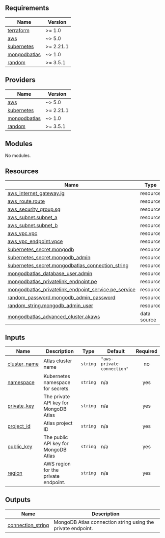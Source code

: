 <!-- BEGIN_TF_DOCS -->
## Requirements

| Name | Version |
|------|---------|
| <a name="requirement_terraform"></a> [terraform](#requirement\_terraform) | >= 1.0 |
| <a name="requirement_aws"></a> [aws](#requirement\_aws) | ~> 5.0 |
| <a name="requirement_kubernetes"></a> [kubernetes](#requirement\_kubernetes) | >= 2.21.1 |
| <a name="requirement_mongodbatlas"></a> [mongodbatlas](#requirement\_mongodbatlas) | ~> 1.0 |
| <a name="requirement_random"></a> [random](#requirement\_random) | >= 3.5.1 |

## Providers

| Name | Version |
|------|---------|
| <a name="provider_aws"></a> [aws](#provider\_aws) | ~> 5.0 |
| <a name="provider_kubernetes"></a> [kubernetes](#provider\_kubernetes) | >= 2.21.1 |
| <a name="provider_mongodbatlas"></a> [mongodbatlas](#provider\_mongodbatlas) | ~> 1.0 |
| <a name="provider_random"></a> [random](#provider\_random) | >= 3.5.1 |

## Modules

No modules.

## Resources

| Name | Type |
|------|------|
| [aws_internet_gateway.ig](https://registry.terraform.io/providers/hashicorp/aws/latest/docs/resources/internet_gateway) | resource |
| [aws_route.route](https://registry.terraform.io/providers/hashicorp/aws/latest/docs/resources/route) | resource |
| [aws_security_group.sg](https://registry.terraform.io/providers/hashicorp/aws/latest/docs/resources/security_group) | resource |
| [aws_subnet.subnet_a](https://registry.terraform.io/providers/hashicorp/aws/latest/docs/resources/subnet) | resource |
| [aws_subnet.subnet_b](https://registry.terraform.io/providers/hashicorp/aws/latest/docs/resources/subnet) | resource |
| [aws_vpc.vpc](https://registry.terraform.io/providers/hashicorp/aws/latest/docs/resources/vpc) | resource |
| [aws_vpc_endpoint.vpce](https://registry.terraform.io/providers/hashicorp/aws/latest/docs/resources/vpc_endpoint) | resource |
| [kubernetes_secret.mongodb](https://registry.terraform.io/providers/hashicorp/kubernetes/latest/docs/resources/secret) | resource |
| [kubernetes_secret.mongodb_admin](https://registry.terraform.io/providers/hashicorp/kubernetes/latest/docs/resources/secret) | resource |
| [kubernetes_secret.mongodbatlas_connection_string](https://registry.terraform.io/providers/hashicorp/kubernetes/latest/docs/resources/secret) | resource |
| [mongodbatlas_database_user.admin](https://registry.terraform.io/providers/mongodb/mongodbatlas/latest/docs/resources/database_user) | resource |
| [mongodbatlas_privatelink_endpoint.pe](https://registry.terraform.io/providers/mongodb/mongodbatlas/latest/docs/resources/privatelink_endpoint) | resource |
| [mongodbatlas_privatelink_endpoint_service.pe_service](https://registry.terraform.io/providers/mongodb/mongodbatlas/latest/docs/resources/privatelink_endpoint_service) | resource |
| [random_password.mongodb_admin_password](https://registry.terraform.io/providers/hashicorp/random/latest/docs/resources/password) | resource |
| [random_string.mongodb_admin_user](https://registry.terraform.io/providers/hashicorp/random/latest/docs/resources/string) | resource |
| [mongodbatlas_advanced_cluster.akaws](https://registry.terraform.io/providers/mongodb/mongodbatlas/latest/docs/data-sources/advanced_cluster) | data source |

## Inputs

| Name | Description | Type | Default | Required |
|------|-------------|------|---------|:--------:|
| <a name="input_cluster_name"></a> [cluster\_name](#input\_cluster\_name) | Atlas cluster name | `string` | `"aws-private-connection"` | no |
| <a name="input_namespace"></a> [namespace](#input\_namespace) | Kubernetes namespace for secrets. | `string` | n/a | yes |
| <a name="input_private_key"></a> [private\_key](#input\_private\_key) | The private API key for MongoDB Atlas | `string` | n/a | yes |
| <a name="input_project_id"></a> [project\_id](#input\_project\_id) | Atlas project ID | `string` | n/a | yes |
| <a name="input_public_key"></a> [public\_key](#input\_public\_key) | The public API key for MongoDB Atlas | `string` | n/a | yes |
| <a name="input_region"></a> [region](#input\_region) | AWS region for the private endpoint. | `string` | n/a | yes |

## Outputs

| Name | Description |
|------|-------------|
| <a name="output_connection_string"></a> [connection\_string](#output\_connection\_string) | MongoDB Atlas connection string using the private endpoint. |
<!-- END_TF_DOCS -->
